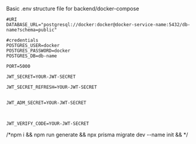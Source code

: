 
Basic .env structure file for backend/docker-compose 

```
#URI
DATABASE_URL="postgresql://docker:docker@docker-service-name:5432/db-name?schema=public"

#credentials
POSTGRES_USER=docker
POSTGRES_PASSWORD=docker
POSTGRES_DB=db-name

PORT=5000

JWT_SECRET=YOUR-JWT-SECRET

JWT_SECRET_REFRESH=YOUR-JWT-SECRET


JWT_ADM_SECRET=YOUR-JWT-SECRET



JWT_VERIFY_CODE=YOUR-JWT-SECRET
``` 
/*npm i && npm run generate && npx prisma migrate dev --name init && */